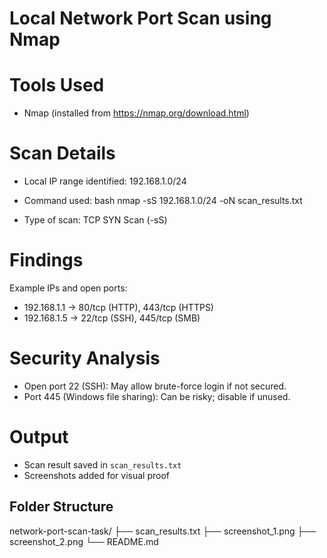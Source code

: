 
#  Local Network Port Scan using Nmap

# Tools Used
- Nmap (installed from https://nmap.org/download.html)

# Scan Details
- Local IP range identified: 192.168.1.0/24
- Command used:
  bash
  nmap -sS 192.168.1.0/24 -oN scan_results.txt
 
- Type of scan: TCP SYN Scan (-sS)

# Findings
Example IPs and open ports:
- 192.168.1.1 → 80/tcp (HTTP), 443/tcp (HTTPS)
- 192.168.1.5 → 22/tcp (SSH), 445/tcp (SMB)

# Security Analysis
- Open port 22 (SSH): May allow brute-force login if not secured.
- Port 445 (Windows file sharing): Can be risky; disable if unused.

# Output
- Scan result saved in `scan_results.txt`
- Screenshots added for visual proof

##  Folder Structure

network-port-scan-task/
├── scan_results.txt
├── screenshot_1.png
├── screenshot_2.png
└── README.md

